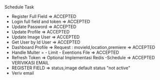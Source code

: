 Schedule Task

- Register Full Field => ACCEPTED
- Login full field and token => ACCEPTED
- Update Password => ACCEPTED
- Update Profile => ACCEPTED
- Update Image User => ACCEPTED
- Get User by Id User => ACCEPTED
- Dashboard Profile => Request : movieId,location,premiere => ACCEPTED
- Handle Multer = - Limit - Exentions File => ACCEPTED
- Refresh Token => Optional
  Implementasi Redis
  -Schedule => ACCEPTED
  VERIVIKASI EMAIL
- REGISTER FIELD => status,image default status "not active"
- Veriv email
